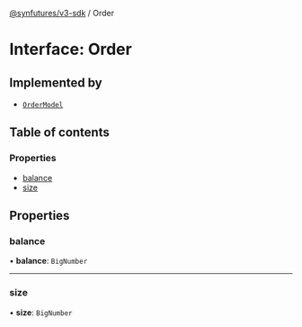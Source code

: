 [@synfutures/v3-sdk](../README.md) / Order

# Interface: Order

## Implemented by

- [`OrderModel`](../classes/OrderModel.md)

## Table of contents

### Properties

- [balance](Order.md#balance)
- [size](Order.md#size)

## Properties

### balance

• **balance**: `BigNumber`

___

### size

• **size**: `BigNumber`
